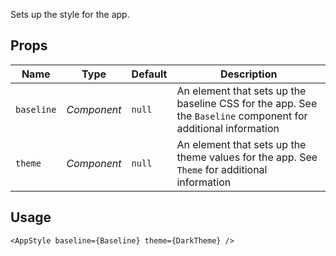 Sets up the style for the app.

## Props
| Name | Type | Default | Description |
| --- | --- | --- | --- |
| `baseline` | _Component_ | `null` | An element that sets up the baseline CSS for the app. See the `Baseline` component for additional information
| `theme` | _Component_ | `null` | An element that sets up the theme values for the app. See `Theme` for additional information

## Usage
```svelte
<AppStyle baseline={Baseline} theme={DarkTheme} />
```
